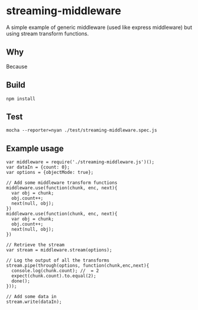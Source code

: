 # streaming-middleware

A simple example of generic middleware (used like express middleware) but using stream transform functions.

## Why

Because

## Build
```
npm install
```

## Test
```
mocha --reporter=nyan ./test/streaming-middleware.spec.js
```


## Example usage
```
var middleware = require('./streaming-middleware.js')();
var dataIn = {count: 0};
var options = {objectMode: true};

// Add some middleware transform functions
middleware.use(function(chunk, enc, next){
  var obj = chunk;
  obj.count++;
  next(null, obj);
})
middleware.use(function(chunk, enc, next){
  var obj = chunk;
  obj.count++;
  next(null, obj);
})

// Retrieve the stream
var stream = middleware.stream(options);

// Log the output of all the transforms
stream.pipe(through(options, function(chunk,enc,next){
  console.log(chunk.count); //  = 2
  expect(chunk.count).to.equal(2);
  done();
}));

// Add some data in
stream.write(dataIn);
```
